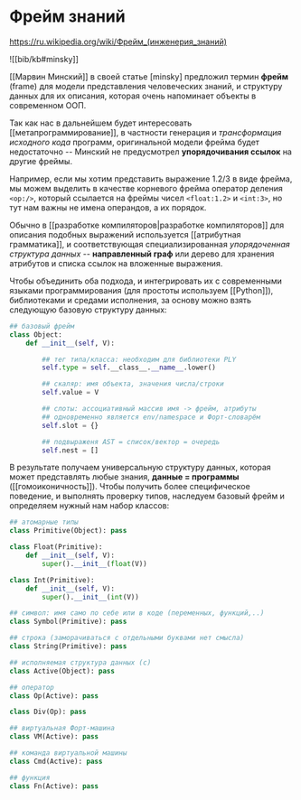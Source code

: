 # Фрейм знаний
https://ru.wikipedia.org/wiki/Фрейм_(инженерия_знаний)

![[bib/kb#minsky]]

[[Марвин Минский]] в своей статье [minsky] предложил термин **фрейм** (frame) для модели представления человеческих знаний, и структуру данных для их описания, которая очень напоминает объекты в современном ООП.

Так как нас в дальнейшем будет интересовать [[метапрограммирование]], в частности генерация и *трансформация исходного кода* программ, оригинальной модели фрейма будет недостаточно -- Минский не предусмотрел **упорядочивания ссылок** на другие фреймы.

Например, если мы хотим представить выражение $1.2/3$ в виде фрейма, мы можем выделить в качестве корневого фрейма оператор деления `<op:/>`, который ссылается на фреймы чисел `<float:1.2>` и `<int:3>`, но тут нам важны не имена операндов, а их порядок.

Обычно в [[разработке компиляторов|разработке компиляторов]] для описания подобных выражений используется [[атрибутная грамматика]], и соответствующая специализированная *упорядоченная структура данных* -- **направленный граф** или дерево для хранения атрибутов и списка ссылок на вложенные выражения.

Чтобы объединить оба подхода, и интегрировать их с современными языками программирования (для простоты используем [[Python]]), библиотеками и средами исполнения, за основу можно взять следующую базовую структуру данных:

```py
## базовый фрейм
class Object:
    def __init__(self, V):

        ## тег типа/класса: необходим для библиотеки PLY
        self.type = self.__class__.__name__.lower()

        ## скаляр: имя объекта, значения числа/строки
        self.value = V

        ## слоты: ассоциативный массив имя -> фрейм, атрибуты
        ## одновременно является env/namespace и Форт-словарём
        self.slot = {}

        ## подвыраженя AST = список/вектор = очередь
        self.nest = []
```

В результате получаем универсальную структуру данных, которая может представлять любые знания, **данные = программы** ([[гомоиконичность]]). Чтобы получить более специфическое поведение, и выполнять проверку типов, наследуем базовый фрейм и определяем нужный нам набор классов:

```py
## атомарные типы
class Primitive(Object): pass
```

```py
class Float(Primitive):
    def __init__(self, V):
        super().__init__(float(V))
```

```py
class Int(Primitive):
    def __init__(self, V):
        super().__init__(int(V))
```

```py
## символ: имя само по себе или в коде (переменных, функций,..)
class Symbol(Primitive): pass
```

```py
## строка (заморачиваться с отдельными буквами нет смысла)
class String(Primitive): pass
```

```py
## исполняемая структура данных (c)
class Active(Object): pass
```

```py
## оператор
class Op(Active): pass

class Div(Op): pass
```

```py
## виртуальная Форт-машина
class VM(Active): pass

## команда виртуальной машины
class Cmd(Active): pass
```

```py
## функция
class Fn(Active): pass
```

